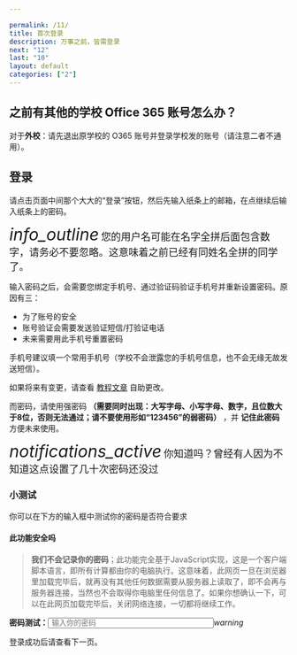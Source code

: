 ```yaml
---

permalink: /11/
title: 首次登录
description: 万事之前，皆需登录
next: "12"
last: "10"
layout: default
categories: ["2"]
---
```



## 之前有其他的学校 Office 365 账号怎么办？

对于**外校**：请先退出原学校的 O365 账号并登录学校发的账号（请注意二者不通用）。

<!-- 对于**衔接班**：如果已经熟悉 Office 365 教育版的使用，请点击右上方那个“目录”按钮，从目录跳转到第三章 -->

## 登录

请点击页面中间那个大大的“登录”按钮，然后先输入纸条上的邮箱，在点继续后输入纸条上的密码。

<div class="card-panel flex-center accent-text">
    <i style="font-size: 30px;" class="material-icons">info_outline</i>
    <span style="font-size: 18px;">您的用户名可能在名字全拼后面包含数字，请务必不要忽略。这意味着之前已经有同姓名全拼的同学了。</span>
    <!-- <span style="font-size: 13px;" class="hide-on-small-and-down">&nbsp;</span> -->
</div>



输入密码之后，会需要您绑定手机号、通过验证码验证手机号并重新设置密码。原因有三：

- 为了账号的安全
- 账号验证会需要发送验证短信/打验证电话
- 未来需要用此手机号重置密码

<!-- <div class="card-panel red yellow-text flex-center">
    <span style="font-size: 30px">⚠</span>
    <span style="font-size: 18px">如您不绑定手机号，<strong>将无法在忘记密码时自行重置密码！！！！</strong>如不设置则需要联系 SubIT 进行重置。
</span></div> -->

手机号建议填一个常用手机号（学校不会泄露您的手机号信息，也不会无缘无故发送短信）。

如果将来有变更，请查看 [教程文章](https://mp.weixin.qq.com/s/dkEssxnH1e2M8w38x8sB2Q) 自助更改。

而密码，请使用强密码 **（需要同时出现：大写字母、小写字母、数字，且位数大于8位，否则无法通过；请不要使用形如“123456”的弱密码）** ，并 **记住此密码** 方便未来使用。

<div class="card-panel flex-center accent-text">
    <i style="font-size: 30px;" class="material-icons">notifications_active</i>
    <span style="font-size: 18px;">你知道吗？曾经有人因为不知道这点设置了几十次密码还没过</span>
</div>

### 小测试
你可以在下方的输入框中测试你的密码是否符合要求
#### 此功能安全吗
> **我们不会记录你的密码**；此功能完全基于JavaScript实现，这是一个客户端脚本语言，即所有计算都由你的电脑执行。这意味着，此网页一旦在浏览器里加载完毕后，就再没有其他任何数据需要从服务器上读取了，即不会再与服务器连接，当然也不会取得你电脑里任何信息了。如果你想确认一下，可以在此网页加载完毕后，关闭网络连接，一切都将继续工作。

<script>

    let f=false;
    function chkPassword(){
        const value=document.querySelector('#pwd').value;
        const icon_el=document.querySelector('#status');
        const pattern=/(?=^.{8,}$)((?=.*\d+))(?![.\n])(?=.*[A-Z]+)(?=.*[a-z])(?=.*[`~!@#$%^&*\(\);:'".>,<\/?|\|\\]*).*$/;
        if(value=="123456"&&!f)
        {
            f=true;
            setTimeout(function(){
                alert("你知道吗,123456是最常用的密码之一。大约每139个密码中就有一个是123456")
            },500);
        }
        if(value.search(pattern)!=-1)
        {
            icon_el.style.color="#4caf50";
            icon_el.innerHTML="verified_user";
        }
        else
        {
            icon_el.style.color=(!!value.length)?"#e23037":"transparent";
            icon_el.innerHTML="warning";
        }
    }

</script>

<div class="align-center"><strong>密码测试：</strong><input id="pwd" class="dk-t" oninput="chkPassword()" type="text" style="padding:0px 5px; width:300px; " placeholder="输入你的密码" /><i id="status" class="material-icons" style="color:transperent">warning</i></div>

登录成功后请查看下一页。
